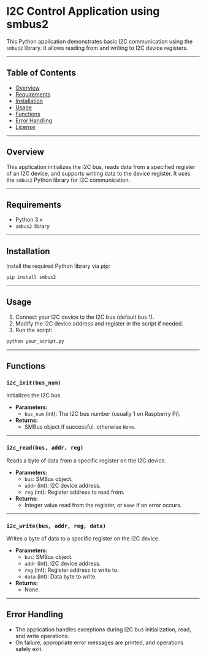 
# I2C Control Application using smbus2

This Python application demonstrates basic I2C communication using the `smbus2` library. It allows reading from and writing to I2C device registers.

---

## Table of Contents
- [Overview](#overview)
- [Requirements](#requirements)
- [Installation](#installation)
- [Usage](#usage)
- [Functions](#functions)
- [Error Handling](#error-handling)
- [License](#license)

---

## Overview

This application initializes the I2C bus, reads data from a specified register of an I2C device, and supports writing data to the device register. It uses the `smbus2` Python library for I2C communication.

---

## Requirements

- Python 3.x
- `smbus2` library

---

## Installation

Install the required Python library via pip:

```bash
pip install smbus2
```

---

## Usage

1. Connect your I2C device to the I2C bus (default bus 1).
2. Modify the I2C device address and register in the script if needed.
3. Run the script:

```bash
python your_script.py
```

---

## Functions

### `i2c_init(bus_num)`

Initializes the I2C bus.

- **Parameters:**
  - `bus_num` (int): The I2C bus number (usually 1 on Raspberry Pi).
- **Returns:** 
  - SMBus object if successful, otherwise `None`.

---

### `i2c_read(bus, addr, reg)`

Reads a byte of data from a specific register on the I2C device.

- **Parameters:**
  - `bus`: SMBus object.
  - `addr` (int): I2C device address.
  - `reg` (int): Register address to read from.
- **Returns:** 
  - Integer value read from the register, or `None` if an error occurs.

---

### `i2c_write(bus, addr, reg, data)`

Writes a byte of data to a specific register on the I2C device.

- **Parameters:**
  - `bus`: SMBus object.
  - `addr` (int): I2C device address.
  - `reg` (int): Register address to write to.
  - `data` (int): Data byte to write.
- **Returns:** 
  - None.

---

## Error Handling

- The application handles exceptions during I2C bus initialization, read, and write operations.
- On failure, appropriate error messages are printed, and operations safely exit.


